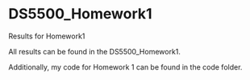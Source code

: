 # DS5500_Homework1
Results for Homework1

All results can be found in the DS5500_Homework1.

Additionally, my code for Homework 1 can be found in the code folder. 
